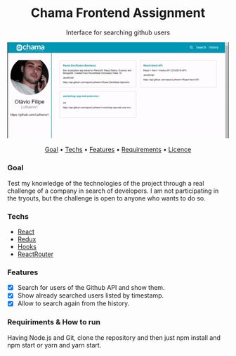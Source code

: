 <h1 align="center">Chama Frontend Assignment</h1>

<p align="center">Interface for searching github users</p>

![Alt text](https://github.com/Luthienn1/chama-frontend-assignment/blob/master/src/assets/chamatheapp.gif)

<p align="center">
 <a href="#goal">Goal</a> •
 <a href="#techs">Techs</a> •
 <a href="#features">Features</a> •  
 <a href="#requirements">Requirements</a> • 
 <a href="#licence">Licence</a>
</p>

### Goal

Test my knowledge of the technologies of the project through a real challenge of a company in search of developers. I am not participating in the tryouts, but the challenge is open to anyone who wants to do so.

### Techs

- [React](https://pt-br.reactjs.org/)
- [Redux](https://redux.js.org/)
- [Hooks](https://reactjs.org/docs/hooks-intro.html)
- [ReactRouter](https://reactrouter.com/web/guides/quick-start)

### Features

- [x] Search for users of the Github API and show them.
- [x] Show already searched users listed by timestamp.
- [x] Allow to search again from the history.

### Requiriments & How to run

Having Node.js and Git, clone the repository and then just npm install and npm start or yarn and yarn start.
